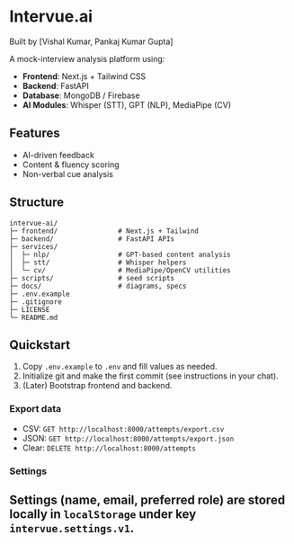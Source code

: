# Intervue.ai  
Built by [Vishal Kumar, Pankaj Kumar Gupta]  

A mock-interview analysis platform using:
- **Frontend**: Next.js + Tailwind CSS
- **Backend**: FastAPI
- **Database**: MongoDB / Firebase
- **AI Modules**: Whisper (STT), GPT (NLP), MediaPipe (CV)

## Features
- AI-driven feedback
- Content & fluency scoring
- Non-verbal cue analysis


## Structure
```
intervue-ai/
├─ frontend/               # Next.js + Tailwind
├─ backend/                # FastAPI APIs
├─ services/
│  ├─ nlp/                 # GPT-based content analysis
│  ├─ stt/                 # Whisper helpers
│  └─ cv/                  # MediaPipe/OpenCV utilities
├─ scripts/                # seed scripts
├─ docs/                   # diagrams, specs
├─ .env.example
├─ .gitignore
├─ LICENSE
└─ README.md
```

## Quickstart

1. Copy `.env.example` to `.env` and fill values as needed.
2. Initialize git and make the first commit (see instructions in your chat).
3. (Later) Bootstrap frontend and backend.

### Export data
- CSV: `GET http://localhost:8000/attempts/export.csv`
- JSON: `GET http://localhost:8000/attempts/export.json`
- Clear: `DELETE http://localhost:8000/attempts`

### Settings
Settings (name, email, preferred role) are stored locally in `localStorage` under key `intervue.settings.v1`.
---